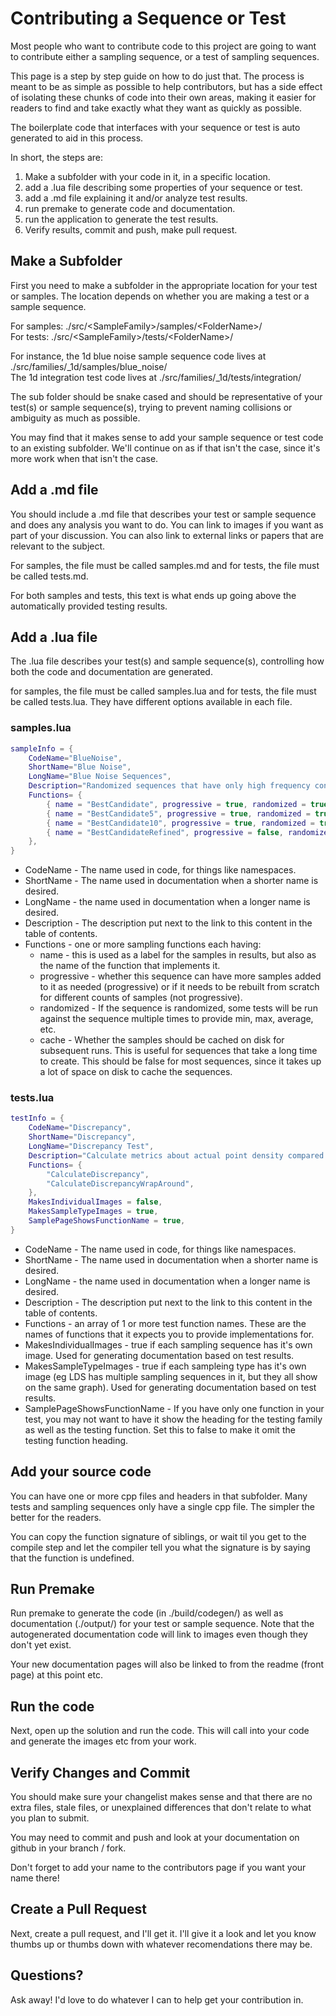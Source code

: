 # Contributing a Sequence or Test

Most people who want to contribute code to this project are going to want to contribute either a sampling sequence, or a test of sampling sequences.

This page is a step by step guide on how to do just that.  The process is meant to be as simple as possible to help contributors, but has a side effect of isolating these chunks of code into their own areas, making it easier for readers to find and take exactly what they want as quickly as possible.

The boilerplate code that interfaces with your sequence or test is auto generated to aid in this process.

In short, the steps are:
1. Make a subfolder with your code in it, in a specific location.
2. add a .lua file describing some properties of your sequence or test.
3. add a .md file explaining it and/or analyze test results.
4. run premake to generate code and documentation.
5. run the application to generate the test results.
6. Verify results, commit and push, make pull request.

## Make a Subfolder

First you need to make a subfolder in the appropriate location for your test or samples. The location depends on whether you are making a test or a sample sequence.

For samples: ./src/&lt;SampleFamily&gt;/samples/&lt;FolderName&gt;/  
For tests: ./src/&lt;SampleFamily&gt;/tests/&lt;FolderName&gt;/  
  
For instance, the 1d blue noise sample sequence code lives at ./src/families/_1d/samples/blue_noise/  
The 1d integration test code lives at ./src/families/_1d/tests/integration/  

The sub folder should be snake cased and should be representative of your test(s) or sample sequence(s), trying to prevent naming collisions or ambiguity as much as possible.

You may find that it makes sense to add your sample sequence or test code to an existing subfolder. We'll continue on as if that isn't the case, since it's more work when that isn't the case.

## Add a .md file

You should include a .md file that describes your test or sample sequence and does any analysis you want to do.  You can link to images if you want as part of your discussion.  You can also link to external links or papers that are relevant to the subject.

For samples, the file must be called samples.md and for tests, the file must be called tests.md.

For both samples and tests, this text is what ends up going above the automatically provided testing results.

## Add a .lua file

The .lua file describes your test(s) and sample sequence(s), controlling how both the code and documentation are generated.

for samples, the file must be called samples.lua and for tests, the file must be called tests.lua.  They have different options available in each file.

### samples.lua

```lua
sampleInfo = {
    CodeName="BlueNoise",
    ShortName="Blue Noise",
    LongName="Blue Noise Sequences",
    Description="Randomized sequences that have only high frequency content",
    Functions= {
        { name = "BestCandidate", progressive = true, randomized = true, cache = true },
        { name = "BestCandidate5", progressive = true, randomized = true, cache = true },
        { name = "BestCandidate10", progressive = true, randomized = true, cache = true },
        { name = "BestCandidateRefined", progressive = false, randomized = true, cache = true },
    },
}
```

* CodeName - The name used in code, for things like namespaces.
* ShortName - The name used in documentation when a shorter name is desired.
* LongName - the name used in documentation when a longer name is desired.
* Description - The description put next to the link to this content in the table of contents.
* Functions - one or more sampling functions each having:
  * name - this is used as a label for the samples in results, but also as the name of the function that implements it.
  * progressive - whether this sequence can have more samples added to it as needed (progressive) or if it needs to be rebuilt from scratch for different counts of samples (not progressive).
  * randomized - If the sequence is randomized, some tests will be run against the sequence multiple times to provide min, max, average, etc.
  * cache - Whether the samples should be cached on disk for subsequent runs.  This is useful for sequences that take a long time to create.  This should be false for most sequences, since it takes up a lot of space on disk to cache the sequences.

### tests.lua

```lua
testInfo = {
    CodeName="Discrepancy",
    ShortName="Discrepancy",
    LongName="Discrepancy Test",
    Description="Calculate metrics about actual point density compared to expected point density if the points were uniformly spaced.",
    Functions= {
        "CalculateDiscrepancy",
        "CalculateDiscrepancyWrapAround",
    },
    MakesIndividualImages = false,
    MakesSampleTypeImages = true,
    SamplePageShowsFunctionName = true,
}
```

* CodeName - The name used in code, for things like namespaces.
* ShortName - The name used in documentation when a shorter name is desired.
* LongName - the name used in documentation when a longer name is desired.
* Description - The description put next to the link to this content in the table of contents.
* Functions - an array of 1 or more test function names.  These are the names of functions that it expects you to provide implementations for.
* MakesIndividualImages - true if each sampling sequence has it's own image.  Used for generating documentation based on test results.
* MakesSampleTypeImages - true if each sampleing type has it's own image (eg LDS has multiple sampling sequences in it, but they all show on the same graph).  Used for generating documentation based on test results.
* SamplePageShowsFunctionName - If you have only one function in your test, you may not want to have it show the heading for the testing family as well as the testing function.  Set this to false to make it omit the testing function heading.

## Add your source code

You can have one or more cpp files and headers in that subfolder.  Many tests and sampling sequences only have a single cpp file.  The simpler the better for the readers.

You can copy the function signature of siblings, or wait til you get to the compile step and let the compiler tell you what the signature is by saying that the function is undefined.

## Run Premake

Run premake to generate the code (in ./build/codegen/) as well as documentation (./output/) for your test or sample sequence.  Note that the autogenerated documentation code will link to images even though they don't yet exist.

Your new documentation pages will also be linked to from the readme (front page) at this point etc.

## Run the code

Next, open up the solution and run the code.  This will call into your code and generate the images etc from your work.

## Verify Changes and Commit

You should make sure your changelist makes sense and that there are no extra files, stale files, or unexplained differences that don't relate to what you plan to submit.

You may need to commit and push and look at your documentation on github in your branch / fork.

Don't forget to add your name to the contributors page if you want your name there!

## Create a Pull Request

Next, create a pull request, and I'll get it.  I'll give it a look and let you know thumbs up or thumbs down with whatever recomendations there may be.

## Questions?

Ask away!  I'd love to do whatever I can to help get your contribution in.

